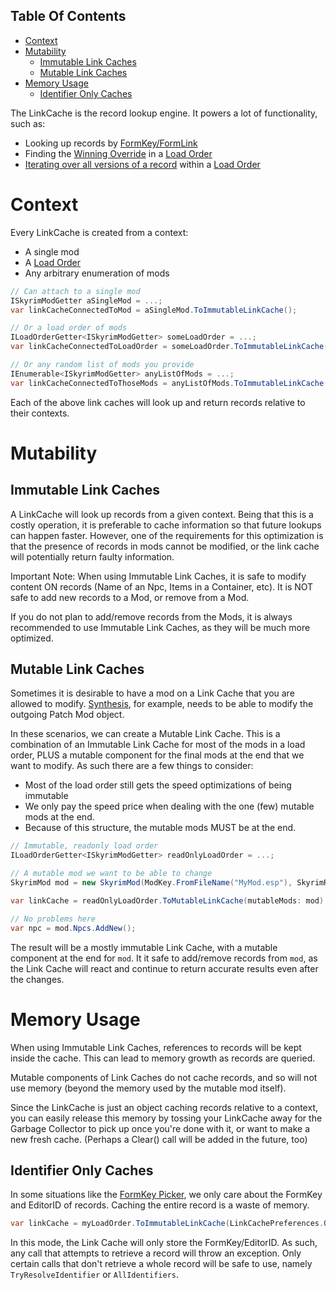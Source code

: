 <!-- START doctoc generated TOC please keep comment here to allow auto update -->
<!-- DON'T EDIT THIS SECTION, INSTEAD RE-RUN doctoc TO UPDATE -->
## Table Of Contents

- [Context](#context)
- [Mutability](#mutability)
  - [Immutable Link Caches](#immutable-link-caches)
  - [Mutable Link Caches](#mutable-link-caches)
- [Memory Usage](#memory-usage)
  - [Identifier Only Caches](#identifier-only-caches)

<!-- END doctoc generated TOC please keep comment here to allow auto update -->

The LinkCache is the record lookup engine.  It powers a lot of functionality, such as:
- Looking up records by [FormKey/FormLink](https://github.com/Mutagen-Modding/Mutagen/wiki/ModKey%2C-FormKey%2C-FormLink#resolves)
- Finding the [Winning Override](Winning-Overrides) in a [Load Order](Load-Order)
- [Iterating over all versions of a record](Previous-Override-Iteration) within a [Load Order](Load-Order)

# Context
Every LinkCache is created from a context:
- A single mod
- A [Load Order](Load-Order)
- Any arbitrary enumeration of mods

```cs
// Can attach to a single mod
ISkyrimModGetter aSingleMod = ...;
var linkCacheConnectedToMod = aSingleMod.ToImmutableLinkCache();

// Or a load order of mods
ILoadOrderGetter<ISkyrimModGetter> someLoadOrder = ...;
var linkCacheConnectedToLoadOrder = someLoadOrder.ToImmutableLinkCache();

// Or any random list of mods you provide
IEnumerable<ISkyrimModGetter> anyListOfMods = ...;
var linkCacheConnectedToThoseMods = anyListOfMods.ToImmutableLinkCache();
```

Each of the above link caches will look up and return records relative to their contexts.

# Mutability
## Immutable Link Caches
A LinkCache will look up records from a given context.  Being that this is a costly operation, it is preferable to cache information so that future lookups can happen faster.  However, one of the requirements for this optimization is that the presence of records in mods cannot be modified, or the link cache will potentially return faulty information.  

Important Note:  When using Immutable Link Caches, it is safe to modify content ON records (Name of an Npc, Items in a Container, etc).  It is NOT safe to add new records to a Mod, or remove from a Mod.

If you do not plan to add/remove records from the Mods, it is always recommended to use Immutable Link Caches, as they will be much more optimized.

## Mutable Link Caches
Sometimes it is desirable to have a mod on a Link Cache that you are allowed to modify.  [Synthesis](https://github.com/Mutagen-Modding/Synthesis), for example, needs to be able to modify the outgoing Patch Mod object.

In these scenarios, we can create a Mutable Link Cache.  This is a combination of an Immutable Link Cache for most of the mods in a load order, PLUS a mutable component for the final mods at the end that we want to modify.  As such there are a few things to consider:
- Most of the load order still gets the speed optimizations of being immutable
- We only pay the speed price when dealing with the one (few) mutable mods at the end.
- Because of this structure, the mutable mods MUST be at the end.

```cs
// Immutable, readonly load order
ILoadOrderGetter<ISkyrimModGetter> readOnlyLoadOrder = ...;

// A mutable mod we want to be able to change
SkyrimMod mod = new SkyrimMod(ModKey.FromFileName("MyMod.esp"), SkyrimRelease.SkyrimSE);

var linkCache = readOnlyLoadOrder.ToMutableLinkCache(mutableMods: mod);

// No problems here
var npc = mod.Npcs.AddNew();
```

The result will be a mostly immutable Link Cache, with a mutable component at the end for `mod`.  It it safe to add/remove records from `mod`, as the Link Cache will react and continue to return accurate results even after the changes.

# Memory Usage
When using Immutable Link Caches, references to records will be kept inside the cache.  This can lead to memory growth as records are queried.

Mutable components of Link Caches do not cache records, and so will not use memory (beyond the memory used by the mutable mod itself).

Since the LinkCache is just an object caching records relative to a context, you can easily release this memory by tossing your LinkCache away for the Garbage Collector to pick up once you're done with it, or want to make a new fresh cache.  (Perhaps a Clear() call will be added in the future, too)

## Identifier Only Caches
In some situations like the [FormKey Picker](FormKey-Picker), we only care about the FormKey and EditorID of records.  Caching the entire record is a waste of memory.

```cs
var linkCache = myLoadOrder.ToImmutableLinkCache(LinkCachePreferences.OnlyIdentifiers());
```

In this mode, the Link Cache will only store the FormKey/EditorID.  As such, any call that attempts to retrieve a record will throw an exception. Only certain calls that don't retrieve a whole record will be safe to use, namely `TryResolveIdentifier` or `AllIdentifiers`.